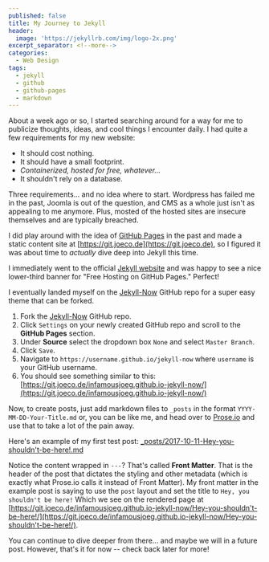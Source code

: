 ```yaml
---
published: false
title: My Journey to Jekyll
header:
  image: 'https://jekyllrb.com/img/logo-2x.png'
excerpt_separator: <!--more-->
categories:
  - Web Design
tags:
  - jekyll
  - github
  - github-pages
  - markdown
---
```

About a week ago or so, I started searching around for a way for me to publicize thoughts, ideas, and cool things I encounter daily.  I had quite a few requirements for my new website:

* It should cost nothing.
* It should have a small footprint.
 * _Containerized, hosted for free, whatever..._
* It shouldn't rely on a database.

Three requirements... and no idea where to start.  Wordpress has failed me in the past, Joomla is out of the question, and CMS as a whole just isn't as appealing to me anymore.  Plus, mosted of the hosted sites are insecure themselves and are typically breached.

I did play around with the idea of [GitHub Pages](https://pages.github.com/) in the past and made a static content site at [https://git.joeco.de](https://git.joeco.de), so I figured it was about time to _actually_ dive deep into Jekyll this time.

<!--more-->

I immediately went to the official [Jekyll website](https://jekyllrb.com) and was happy to see a nice lower-third banner for "Free Hosting on GitHub Pages."  Perfect!

I eventually landed myself on the [Jekyll-Now](https://github.com/barryclark/jekyll-now) GitHub repo for a super easy theme that can be forked.

1. Fork the [Jekyll-Now](https://github.com/barryclark/jekyll-now) GitHub repo.
2. Click `Settings` on your newly created GitHub repo and scroll to the **GitHub Pages** section.
3. Under **Source** select the dropdown box `None` and select `Master Branch`.
4. Click `Save`.
5. Navigate to `https://username.github.io/jekyll-now` where `username` is your GitHub username.
6. You should see something similar to this: [https://git.joeco.de/infamousjoeg.github.io-jekyll-now/](https://git.joeco.de/infamousjoeg.github.io-jekyll-now/)

Now, to create posts, just add markdown files to `_posts` in the format `YYYY-MM-DD-Your-Title.md` or, you can be like me, and head over to [Prose.io](https://prose.io) and use that to take a lot of the pain away.

Here's an example of my first test post: [_posts/2017-10-11-Hey-you-shouldn't-be-here!.md](https://raw.githubusercontent.com/infamousjoeg/infamousjoeg.github.io-jekyll-now/gh-pages/_posts/2017-10-11-Hey-you-shouldn't-be-here!.md)

Notice the content wrapped in `---`?  That's called **Front Matter**.  That is the header of the post that dictates the styling and other metadata (which is exactly what Prose.io calls it instead of Front Matter).  My front matter in the example post is saying to use the `post` layout and set the title to `Hey, you shouldn't be here!`  Which we see on the rendered page at [https://git.joeco.de/infamousjoeg.github.io-jekyll-now/Hey-you-shouldn't-be-here!/](https://git.joeco.de/infamousjoeg.github.io-jekyll-now/Hey-you-shouldn't-be-here!/).

You can continue to dive deeper from there... and maybe we will in a future post.  However, that's it for now -- check back later for more!